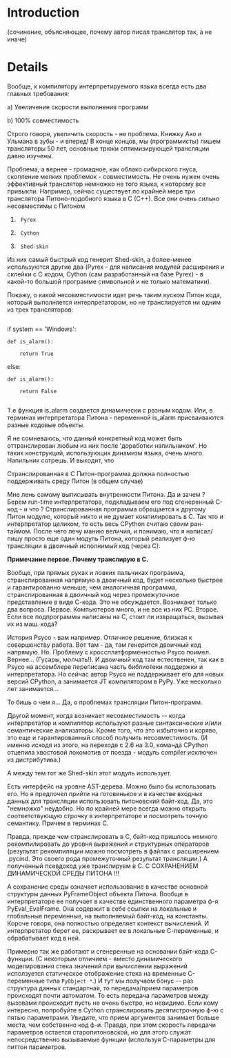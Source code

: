 # Introduction #
(сочинение, объясняющее, почему автор писал транслятор так, а не иначе)


# Details #


Вообще, к компилятору интерпретируемого языка всегда есть два главных требования:

a) Увеличение скорости выполнения программ

b) 100% совместимость



Строго говоря, увеличить скорость - не проблема. Книжку Ахо и Ульмана в зубы - и вперед! В конце концов, мы (программисты) пишем трансляторы 50 лет, основные трюки оптимизирующей трансляции давно изучены.

Проблема, а вернее - громадное, как облако сибирского гнуса, скопление мелких проблемок - совместимость. Не очень нужен очень эффективный транслятор немножко не того языка, к которому все привыкли. Например, сейчас существует по крайней мере три транслятора Питоно-подобного языка в С (С++). Все они очень сильно несовместимы с Питоном

1)      Pyrex

2)      Cython

3)      Shed-skin

Из них самый быстрый код генерит Shed-skin, а более-менее используются другие два (Pyrex - для написания модулей расширения и склейки с С кодом, Cython (сам разработанный на базе Pyrex) - в какой-то большой программе символьной и не только математики).



Покажу, о какой несовместимости идет речь таким куском Питон кода, который выполняется интерпретатором, но не транслируется ни одним из трех трансляторов:


```

```
if system == 'Windows':

    def is_alarm():

        return True

else:

    def is_alarm():

        return False

```
```

Т.е функция is\_alarm создается динамически с разным кодом. Или, в терминах интерпретатора Питона - переменной is\_alarm присваиваются разные кодовые объекты.



Я не сомневаюсь, что данный конкретный код может быть оттранслирован любым из них после 'доработки напильником'. Но таких конструкций, использующих динамизм языка, очень много. Напильник сотрешь. И выходит, что



Странслированная в С Питон-программа должна полностью поддерживать среду Питон (в общем случае)



Мне лень самому выписывать внутренности Питона. Да и зачем ? Берем run-time интерпретатора, подкладываем его под сгенеренный С-код - и что ? Странслированная программа обращается к другому Питон модулю, который никто и не думает компилировать в С. Так что и интерпретатор целиком, то есть весь CPython считаю своим ран-таймом. После чего лечу манию величия, и понимаю, что я написал/пишу просто еще один модуль Питона, который реализует ф-ю трансляции в двоичный исполнимый код (через С).


**Примечание первое. Почему транслирую в С.**


Вообще, при прямых руках и ловких пальчиках программа, странслированная напрямую в двоичный код, будет несколько быстрее и гарантированно меньше, чем аналогичная программа, странслированная в двоичный код через промежуточное представление в виде С-кода. Это не обсуждается. Возникают только два вопроса. Первое. Компьютеров много, и не все из них PC. Второе. Если все подпрограммы написаны на C, стоит ли извращаться, вызывая их из маш. кода?

История Psyco - вам например. Отличное решение, близкая к совершенству работа.  Вот там - да, там генерится двоичный код напрямую. Но. Проблему с кроссплатформенностью Psyco поимел. Вернее... (Гусары, молчать!). И двоичный код там естественен, так как в Psyco на ассемблере переписана часть библиотеки поддержки и интерпретатора. Но сейчас автор Psyco не поддерживает его для новых версий CPython, а занимается JT компилятором в PyPy. Уже несколько лет занимается...



То бишь о чем я... Да, о проблемах трансляции Питон-программ.

Другой момент, когда возникает несовместимость -- когда интерпретатор и компилятор используют разные синтаксические и/или семантические анализаторы. Кроме того, что это избыточно и коряво, это еще и гарантированный способ получить несовместимость. (И именно исходя из этого, на переходе с 2.6 на 3.0, команда CPython  отцепила хвостовой локомотив от поезда - модуль compiler исключен из дистрибутива.)

А между тем тот же Shed-skin этот модуль использует.

Есть интерфейс на уровне AST-дерева. Можно было бы использовать его. Но я предпочел прийти на готовенькое и в качестве входных данных для трансляции использовать питоновский байт-код. Да, это "немножко" неудобно. Но по крайней мере всегда можно открыть соответствующую строчку в интерпретаторе и посмотреть точную семантику. Причем в терминах С.

Правда, прежде чем странслировать в С, байт-код пришлось немного рекомпилировать до уровня выражений и структурных операторов (результат рекомпиляции можно посмотреть в файлах с расширением .pycmd. Это своего рода промежуточный результат трансляции.) А полученный псевдокод уже транслируем в С. С СОХРАНЕНИЕМ ДИНАМИЧЕСКОЙ СРЕДЫ ПИТОНА !!!

А сохранение среды означает использование в качестве основной структуры данных PyFrameObject объекта Питона. Вообще в интерпретаторе ее получает в качестве единственного параметра ф-я PyEval\_EvalFrame. Она содержит в себе ссылки на локальные и глобальные переменные, на выполняемый байт-код, на константы. Короче говоря, она полностью определяет контекст вычислений. И интерпретатор берет ее, раскрывает ее в локальные С-переменные, и обрабатывает код в ней.

Примерно так же работают и сгенеренные на основании байт-кода С-функции. (С некоторым отличием - вместо динамического моделирования стека значений при вычислении выражений исползуется статическое отображение стека на временные С-переменные типа `PyObject *`.) И тут мы получаем бонус -- раз структура данных стандартная, то передача/прием параметров происходят почти автоматом. То есть передача параметров между вызовами происходит пусть не очень быстро, но невидимо. Если кому интересно, попробуйте в Cython странслировать десятистрочную ф-ю с пятью параметрами. Увидите, что прием аргументов занимает больше места, чем собственно код ф-и.
Правда, при этом скорость передачи параметров остается старопитоновской, но для этого служат непосредственно вызываемые функции (используя С-параметры для питтон параметров.
